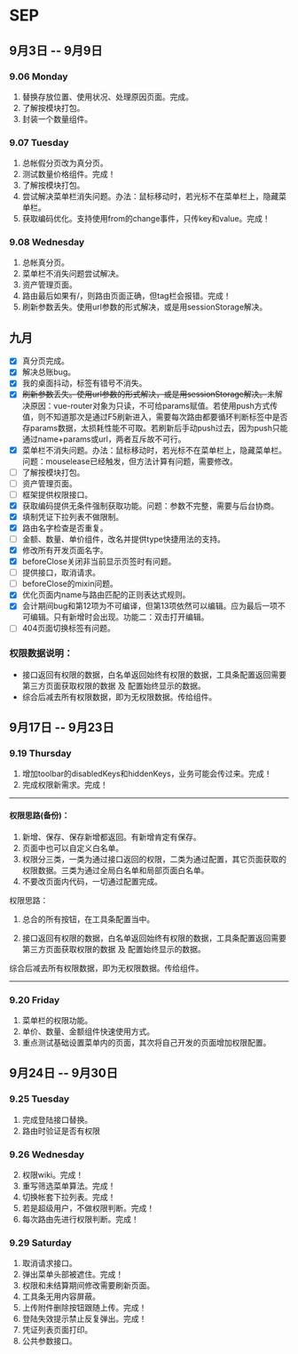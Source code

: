 # SEP

## 9月3日 -- 9月9日

### 9.06 Monday
1. 替换存放位置、使用状况、处理原因页面。完成。
2. 了解按模块打包。
3. 封装一个数量组件。

### 9.07 Tuesday
1. 总帐假分页改为真分页。
2. 测试数量价格组件。完成！
3. 了解按模块打包。
4. 尝试解决菜单栏消失问题。办法：鼠标移动时，若光标不在菜单栏上，隐藏菜单栏。
5. 获取编码优化。支持使用from的change事件，只传key和value。完成！

### 9.08 Wednesday
1. 总帐真分页。
2. 菜单栏不消失问题尝试解决。
3. 资产管理页面。
4. 路由最后如果有/，则路由页面正确，但tag栏会报错。完成！
5. 刷新参数丢失。使用url参数的形式解决，或是用sessionStorage解决。

## 九月
- [x] 真分页完成。
- [x] 解决总账bug。
- [x] 我的桌面抖动，标签有错号不消失。
- [x] ~~刷新参数丢失。使用url参数的形式解决，或是用sessionStorage解决。~~未解决原因：vue-router对象为只读，不可给params赋值。若使用push方式传值，则不知道那次是通过F5刷新进入，需要每次路由都要循环判断标签中是否存params数据，太损耗性能不可取。若刷新后手动push过去，因为push只能通过name+params或url，两者互斥故不可行。
- [x] 菜单栏不消失问题。办法：鼠标移动时，若光标不在菜单栏上，隐藏菜单栏。问题：mouselease已经触发，但方法计算有问题，需要修改。
- [ ] 了解按模块打包。
- [ ] 资产管理页面。
- [ ] 框架提供权限接口。
- [x] 获取编码提供无条件强制获取功能。问题：参数不完整，需要与后台协商。
- [x] 填制凭证下拉列表不做限制。
- [x] 路由名字检查是否重复。
- [ ] 金额、数量、单价组件，改名并提供type快捷用法的支持。
- [x] 修改所有开发页面名字。
- [x] beforeClose关闭非当前显示页签时有问题。
- [ ] 提供接口，取消请求。
- [ ] beforeClose的mixin问题。
- [x] 优化页面内name与路由匹配的正则表达式规则。
- [x] 会计期间bug和第12项为不可编译，但第13项依然可以编辑。应为最后一项不可编辑。只有新增时会出现。功能二：双击打开编辑。
- [ ] 404页面切换标签有问题。

### 权限数据说明：
* 接口返回有权限的数据，白名单返回始终有权限的数据，工具条配置返回需要第三方页面获取权限的数据 及 配置始终显示的数据。
* 综合后减去所有权限数据，即为无权限数据。传给组件。

## 9月17日 -- 9月23日

### 9.19 Thursday
1. 增加toolbar的disabledKeys和hiddenKeys，业务可能会传过来。完成！
2. 完成权限新需求。完成！

***
#### 权限思路(备份)：
1. 新增、保存、保存新增都返回。有新增肯定有保存。
2. 页面中也可以自定义白名单。
3. 权限分三类，一类为通过接口返回的权限，二类为通过配置，其它页面获取的权限数据。三类为通过全局白名单和局部页面白名单。
4. 不要改页面内代码，一切通过配置完成。

权限思路：
1. 总合的所有按钮，在工具条配置当中。

2. 接口返回有权限的数据，白名单返回始终有权限的数据，工具条配置返回需要第三方页面获取权限的数据 及 配置始终显示的数据。

综合后减去所有权限数据，即为无权限数据。传给组件。

***

### 9.20 Friday
1. 菜单栏的权限功能。
2. 单价、数量、金额组件快速使用方式。
3. 重点测试基础设置菜单内的页面，其次将自己开发的页面增加权限配置。

## 9月24日 -- 9月30日

### 9.25 Tuesday
1. 完成登陆接口替换。
2. 路由时验证是否有权限

### 9.26 Wednesday
2. 权限wiki。完成！
3. 重写筛选菜单算法。完成！
4. 切换帐套下拉列表。完成！
5. 若是超级用户，不做权限判断。完成！
6. 每次路由先进行权限判断。完成！

### 9.29 Saturday
1. 取消请求接口。
2. 弹出菜单头部被遮住。完成！
3. 权限和未结算期间修改需要刷新页面。
4. 工具条无用内容屏蔽。
5. 上传附件删除按钮跟随上传。完成！
6. 登陆失效提示禁止反复弹出。完成！
7. 凭证列表页面打印。
8. 公共参数接口。